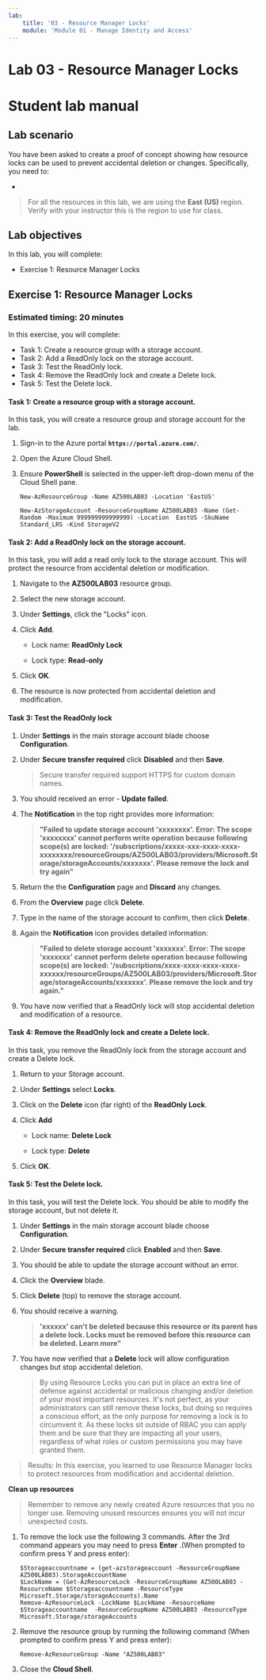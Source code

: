 ```yaml
---
lab:
    title: '03 - Resource Manager Locks'
    module: 'Module 01 - Manage Identity and Access'
---
```


# Lab 03 - Resource Manager Locks

# Student lab manual

## Lab scenario 

You have been asked to create a proof of concept showing how resource locks can be used to prevent accidental deletion or changes. Specifically, you need to:

- 

> For all the resources in this lab, we are using the **East (US)** region. Verify with your instructor this is the region to use for class. 
 
## Lab objectives

In this lab, you will complete:

- Exercise 1: Resource Manager Locks

## Exercise 1: Resource Manager Locks

### Estimated timing: 20 minutes

In this exercise, you will complete:

- Task 1: Create a resource group with a storage account.
- Task 2: Add a ReadOnly lock on the storage account. 
- Task 3: Test the ReadOnly lock. 
- Task 4: Remove the ReadOnly lock and create a Delete lock.
- Task 5: Test the Delete lock.

#### Task 1: Create a resource group with a storage account.

In this task, you will create a resource group and storage account for the lab. 

1. Sign-in to the Azure portal **`https://portal.azure.com/`**.

1. Open the Azure Cloud Shell.

1. Ensure **PowerShell** is selected in the upper-left drop-down menu of the Cloud Shell pane.

    ```
    New-AzResourceGroup -Name AZ500LAB03 -Location 'EastUS'
    ```
    
    ```
    New-AzStorageAccount -ResourceGroupName AZ500LAB03 -Name (Get-Random -Maximum 999999999999999) -Location  EastUS -SkuName Standard_LRS -Kind StorageV2 
	```

#### Task 2: Add a ReadOnly lock on the storage account. 

In this task, you will add a read only lock to the storage account. This will protect the resource from accidental deletion or modification. 

1. Navigate to the **AZ500LAB03** resource group.

1. Select the new storage account. 

1. Under **Settings**, click the "Locks" icon.

1. Click **Add**.

	- Lock name: **ReadOnly Lock** 

	- Lock type: **Read-only**

1. Click **OK**. 

1. The resource is now protected from accidental deletion and modification.

#### Task 3: Test the ReadOnly lock 

1. Under **Settings** in the main storage account blade choose **Configuration**.

1. Under **Secure transfer required** click **Disabled** and then **Save**.

	> Secure transfer required support HTTPS for custom domain names.

1. You should received an error - **Update failed**.

1. The **Notification** in the top right provides more information: 

	> **"Failed to update storage account 'xxxxxxxx'. Error: The scope 'xxxxxxxx' cannot perform write operation because following scope(s) are locked: '/subscriptions/xxxxx-xxx-xxxx-xxxx-xxxxxxxx/resourceGroups/AZ500LAB03/providers/Microsoft.Storage/storageAccounts/xxxxxxx'. Please remove the lock and try again"**

1. Return the the **Configuration** page and **Discard** any changes. 

1. From the **Overview** page click **Delete**.

1. Type in the name of the storage account to confirm, then click **Delete**.

1. Again the **Notification** icon provides detailed information:

	> **"Failed to delete storage account 'xxxxxxx'. Error: The scope 'xxxxxxx' cannot perform delete operation because following scope(s) are locked: '/subscriptions/xxxx-xxxx-xxxx-xxxx-xxxxxx/resourceGroups/AZ500LAB03/providers/Microsoft.Storage/storageAccounts/xxxxxxx'. Please remove the lock and try again."**

1. You have now verified that a ReadOnly lock will stop accidental deletion and modification of a resource.

#### Task 4: Remove the ReadOnly lock and create a Delete lock.

In this task, you remove the ReadOnly lock from the storage account and create a Delete lock. 

1. Return to your Storage account.

1. Under **Settings** select **Locks**.  

1. Click on the **Delete** icon (far right) of the **ReadOnly Lock**.

1. Click **Add**

	- Lock name: **Delete Lock** 
	
	- Lock type: **Delete**
 
1. Click **OK**.

#### Task 5: Test the Delete lock.

In this task, you will test the Delete lock. You should be able to modify the storage account, but not delete it. 

1. Under **Settings** in the main storage account blade choose **Configuration**.

1. Under **Secure transfer required** click **Enabled** and then **Save**.

1. You should be able to update the storage account without an error.

1. Click the **Overview** blade.

1. Click **Delete** (top) to remove the storage account.  

1. You should receive a warning.  

	> **'xxxxxx' can't be deleted because this resource or its parent has a delete lock. Locks must be removed before this resource can be deleted. Learn more"**

1. You have now verified that a **Delete** lock will allow configuration changes but stop accidental deletion.

	> By using Resource Locks you can put in place an extra line of defense against accidental or malicious changing and/or deletion of your most important resources. It's not perfect, as your administrators can still remove these locks, but doing so requires a conscious effort, as the only purpose for removing a lock is to circumvent it. As these locks sit outside of RBAC you can apply them and be sure that they are impacting all your users, regardless of what roles or custom permissions you may have granted them.

> Results: In this exercise, you learned to use Resource Manager locks to protect resources from modification and accidental deletion.

**Clean up resources**

> Remember to remove any newly created Azure resources that you no longer use. Removing unused resources ensures you will not incur unexpected costs.

1. To remove the lock use the following 3 commands. After the 3rd command appears you may need to press **Enter** .(When prompted to confirm press Y and press enter):

     ```
    $Storageaccountname = (get-azstorageaccount -ResourceGroupName AZ500LAB03).StorageAccountName
    $LockName = (Get-AzResourceLock -ResourceGroupName AZ500LAB03 -ResourceName $Storageaccountname -ResourceType Microsoft.Storage/storageAccounts).Name
    Remove-AzResourceLock -LockName $LockName -ResourceName $Storageaccountname  -ResourceGroupName AZ500LAB03 -ResourceType Microsoft.Storage/storageAccounts
     ```
1.  Remove the resource group by running the following command (When prompted to confirm press Y and press enter):
    ```
    Remove-AzResourceGroup -Name "AZ500LAB03"
    ```
1.  Close the **Cloud Shell**. 



